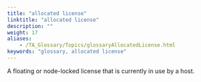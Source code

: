 ```yaml
--- 
title: "allocated license"
linktitle: "allocated license"
description: ""
weight: 17
aliases: 
    - /TA_Glossary/Topics/glossaryAllocatedLicense.html
keywords: "glossary, allocated license"
---
```


A floating or node-locked license that is currently in use by a host.

